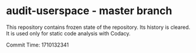 # audit-userspace - master branch

This repository contains frozen state of the repository.
Its history is cleared. It is used only for static code
analysis with Codacy.

Commit Time: 1710132341